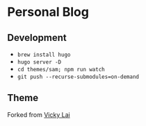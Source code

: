 # Personal Blog

## Development
* `brew install hugo`
* `hugo server -D`
* `cd themes/sam; npm run watch`
* `git push --recurse-submodules=on-demand`

## Theme
Forked from [Vicky Lai](https://github.com/vickylai/hugo-theme-sam)
